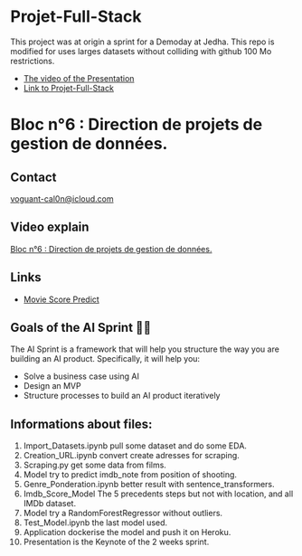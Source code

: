 # Projet-Full-Stack

This project was at origin a sprint for a Demoday at Jedha.
This repo is modified for uses larges datasets without colliding with github 100 Mo restrictions.
 * [The video of the Presentation](https://youtu.be/wK4L1wayQBU?t=2314)
 * [Link to Projet-Full-Stack](https://github.com/g0thier/Projet-Full-Stack)

 
# Bloc n°6 : Direction de projets de gestion de données.
## Contact 

[voguant-cal0n@icloud.com](mailto:voguant-cal0n@icloud.com)

## Video explain

[Bloc n°6 : Direction de projets de gestion de données.](https://youtu.be/AlB6XQs5rsQ "Bloc n°6")

## Links 

* [Movie Score Predict](https://moviescorepredict-rg.herokuapp.com)

## Goals of the AI Sprint 🎯🎯

The AI Sprint is a framework that will help you structure the way you are building an AI product. Specifically, it will help you: 

* Solve a business case using AI
* Design an MVP 
* Structure processes to build an AI product iteratively


## Informations about files:

01. Import_Datasets.ipynb pull some dataset and do some EDA.
02. Creation_URL.ipynb convert create adresses for scraping.
03. Scraping.py get some data from films.
04. Model try to predict imdb_note from position of shooting.
05. Genre_Ponderation.ipynb better result with sentence_transformers.
06. Imdb_Score_Model The 5 precedents steps but not with location, and all IMDb dataset.
07. Model try a RandomForestRegressor without outliers.
08. Test_Model.ipynb the last model used. 
09. Application dockerise the model and push it on Heroku.
10. Presentation is the Keynote of the 2 weeks sprint.
